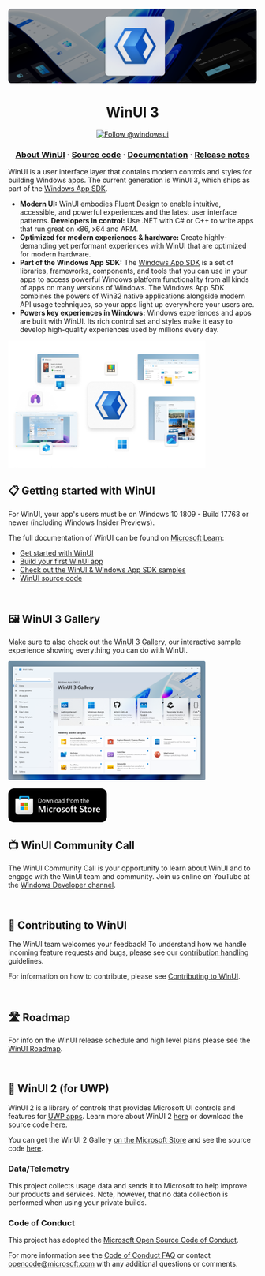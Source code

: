 ![WinUI hero image](docs/images/header.png)

<h1 align="center">
    WinUI 3
</h1>
<p align="center">
  <a href="https://twitter.com/intent/follow?screen_name=windowsui">
    <img src="https://img.shields.io/twitter/follow/windowsui.svg?label=Follow WinUI on X" alt="Follow @windowsui" />
  </a>
</p>

<h3 align="center">
  <a href="https://aka.ms/windev">About WinUI</a>
  <span> · </span>
  <a href="https://github.com/microsoft/microsoft-ui-xaml/tree/winui3/release/1.5-stable">Source code</a>
  <span> · </span>
  <a href="https://learn.microsoft.com/en-us/windows/apps/desktop/">Documentation</a>
  <span> · </span>
  <a href="https://aka.ms/winui-releasenotes">Release notes</a>
</h3>

WinUI is a user interface layer that contains modern controls and styles for building Windows apps. The current generation is WinUI 3, which ships as part of the [Windows App SDK](https://aka.ms/winappsdk).

- **Modern UI:** WinUI embodies Fluent Design to enable intuitive, accessible, and powerful experiences and the latest user interface patterns.
**Developers in control:** Use .NET with C# or C++ to write apps that run great on x86, x64 and ARM.
- **Optimized for modern experiences & hardware:** Create highly-demanding yet performant experiences with WinUI that are optimized for modern hardware.
- **Part of the Windows App SDK:** The [Windows App SDK](https://aka.ms/winappsdk) is a set of libraries, frameworks, components, and tools that you can use in your apps to access powerful Windows platform functionality from all kinds of apps on many versions of Windows. The Windows App SDK combines the powers of Win32 native applications alongside modern API usage techniques, so your apps light up everywhere your users are.
- **Powers key experiences in Windows:** Windows experiences and apps are built with WinUI. Its rich control set and styles make it easy to develop high-quality experiences used by millions every day.
<img src="docs/images/winui_os.png" alt="WinUI 3 Gallery" width="400"/>
</br>

## 📋 Getting started with WinUI

For WinUI, your app's users must be on Windows 10 1809 - Build 17763 or newer (including Windows Insider Previews).

The full documentation of WinUI can be found on [Microsoft Learn](https://learn.microsoft.com/en-us/windows/apps/desktop/):
- [Get started with WinUI](https://learn.microsoft.com/en-us/windows/apps/get-started/start-here)
- [Build your first WinUI app](https://learn.microsoft.com/en-us/windows/apps/how-tos/hello-world-winui3)
- [Check out the WinUI & Windows App SDK samples](https://github.com/microsoft/WindowsAppSDK-Samples)
- [WinUI source code](https://github.com/microsoft/microsoft-ui-xaml/tree/winui3/release/1.5-stable)

</br>

## 🖼️ WinUI 3 Gallery
Make sure to also check out the [WinUI 3 Gallery](https://aka.ms/winui-gallery), our interactive sample experience showing everything you can do with WinUI.

<img src="docs/images/winui-gallery.png" alt="WinUI 3 Gallery" width="400"/>

<a href="https://apps.microsoft.com/detail/WinUI%203%20Gallery/9P3JFPWWDZRC?launch=true
	&mode=mini">
	<img src="/docs/images/storeBadge.png" width="200"/>
</a>
</br>

## 📺 WinUI Community Call
The WinUI Community Call is your opportunity to learn about WinUI and to engage with the WinUI team and community. Join us online on YouTube at the [Windows Developer channel](https://www.youtube.com/playlist?list=PLI_J2v67C23ZqsolUDaHoFkF1GKvGrttB).

</br>

## 📢 Contributing to WinUI

The WinUI team welcomes your feedback! To understand how we handle incoming feature requests and bugs, please see our [contribution handling](docs/contribution_handling.md) guidelines.

For information on how to contribute, please see [Contributing to WinUI](CONTRIBUTING.md).

</br>

## 🛣️ Roadmap

For info on the WinUI release schedule and high level plans please see the [WinUI Roadmap](https://aka.ms/winappsdk/plans).

</br>

## 🔧 WinUI 2 (for UWP)
WinUI 2 is a library of controls that provides Microsoft UI controls and features for [UWP apps](https://docs.microsoft.com/windows/uwp/index). Learn more about WinUI 2 [here](https://aka.ms/winui2) or download the source code [here](https://github.com/microsoft/microsoft-ui-xaml/tree/winui2/main).

You can get the WinUI 2 Gallery [on the Microsoft Store](https://www.microsoft.com/store/productId/9MSVH128X2ZT?ocid=pdpshare) and see the source code [here](https://github.com/microsoft/WinUI-Gallery/tree/winui2).
</br>

### Data/Telemetry

This project collects usage data and sends it to Microsoft to help improve our products and services. Note, however, that no data collection is performed when using your private builds.

### Code of Conduct

This project has adopted the [Microsoft Open Source Code of Conduct](https://opensource.microsoft.com/codeofconduct/).

For more information see the [Code of Conduct FAQ](https://opensource.microsoft.com/codeofconduct/faq/) or
contact [opencode@microsoft.com](mailto:opencode@microsoft.com) with any additional questions or comments.
